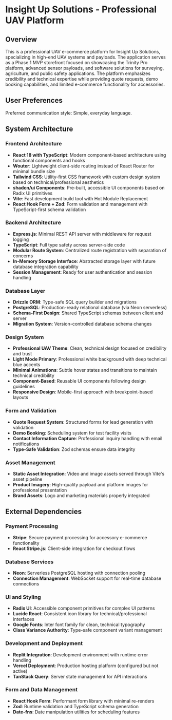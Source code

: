 # Insight Up Solutions - Professional UAV Platform

## Overview

This is a professional UAV e-commerce platform for Insight Up Solutions, specializing in high-end UAV systems and payloads. The application serves as a Phase 1 MVP storefront focused on showcasing the Trinity Pro platform, advanced sensor payloads, and software solutions for surveying, agriculture, and public safety applications. The platform emphasizes credibility and technical expertise while providing quote requests, demo booking capabilities, and limited e-commerce functionality for accessories.

## User Preferences

Preferred communication style: Simple, everyday language.

## System Architecture

### Frontend Architecture
- **React 18 with TypeScript**: Modern component-based architecture using functional components and hooks
- **Wouter**: Lightweight client-side routing instead of React Router for minimal bundle size
- **Tailwind CSS**: Utility-first CSS framework with custom design system based on technical/professional aesthetics
- **shadcn/ui Components**: Pre-built, accessible UI components based on Radix UI primitives
- **Vite**: Fast development build tool with Hot Module Replacement
- **React Hook Form + Zod**: Form validation and management with TypeScript-first schema validation

### Backend Architecture
- **Express.js**: Minimal REST API server with middleware for request logging
- **TypeScript**: Full type safety across server-side code
- **Modular Route System**: Centralized route registration with separation of concerns
- **In-Memory Storage Interface**: Abstracted storage layer with future database integration capability
- **Session Management**: Ready for user authentication and session handling

### Database Layer
- **Drizzle ORM**: Type-safe SQL query builder and migrations
- **PostgreSQL**: Production-ready relational database (via Neon serverless)
- **Schema-First Design**: Shared TypeScript schemas between client and server
- **Migration System**: Version-controlled database schema changes

### Design System
- **Professional UAV Theme**: Clean, technical design focused on credibility and trust
- **Light Mode Primary**: Professional white background with deep technical blue accents
- **Minimal Animations**: Subtle hover states and transitions to maintain technical credibility
- **Component-Based**: Reusable UI components following design guidelines
- **Responsive Design**: Mobile-first approach with breakpoint-based layouts

### Form and Validation
- **Quote Request System**: Structured forms for lead generation with validation
- **Demo Booking**: Scheduling system for test facility visits
- **Contact Information Capture**: Professional inquiry handling with email notifications
- **Type-Safe Validation**: Zod schemas ensure data integrity

### Asset Management
- **Static Asset Integration**: Video and image assets served through Vite's asset pipeline
- **Product Imagery**: High-quality payload and platform images for professional presentation
- **Brand Assets**: Logo and marketing materials properly integrated

## External Dependencies

### Payment Processing
- **Stripe**: Secure payment processing for accessory e-commerce functionality
- **React Stripe.js**: Client-side integration for checkout flows

### Database Services
- **Neon**: Serverless PostgreSQL hosting with connection pooling
- **Connection Management**: WebSocket support for real-time database connections

### UI and Styling
- **Radix UI**: Accessible component primitives for complex UI patterns
- **Lucide React**: Consistent icon library for technical/professional interfaces
- **Google Fonts**: Inter font family for clean, technical typography
- **Class Variance Authority**: Type-safe component variant management

### Development and Deployment
- **Replit Integration**: Development environment with runtime error handling
- **Vercel Deployment**: Production hosting platform (configured but not active)
- **TanStack Query**: Server state management for API interactions

### Form and Data Management
- **React Hook Form**: Performant form library with minimal re-renders
- **Zod**: Runtime validation and TypeScript schema generation
- **Date-fns**: Date manipulation utilities for scheduling features